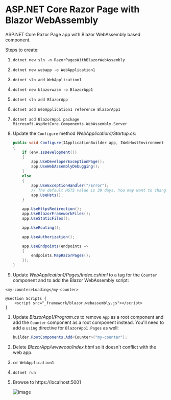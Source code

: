 # ASP.NET Core Razor Page with Blazor WebAssembly

ASP.NET Core Razor Page app with Blazor WebAssembly based component.

Steps to create:

1. `dotnet new sln -n RazorPagesWithBlazorWebAssembly`
1. `dotnet new webapp -o WebApplication1`
1. `dotnet sln add WebApplication1`
1. `dotnet new blazorwasm -o BlazorApp1`
1. `dotnet sln add BlazorApp`
1. `dotnet add WebApplication1 reference BlazorApp1`
1. `dotnet add BlazorApp1 package Microsoft.AspNetCore.Components.WebAssembly.Server`
1. Update the `Configure` method *WebApplication1/Startup.cs*:

    ```csharp
    public void Configure(IApplicationBuilder app, IWebHostEnvironment env)
    {
        if (env.IsDevelopment())
        {
            app.UseDeveloperExceptionPage();
            app.UseWebAssemblyDebugging();
        }
        else
        {
            app.UseExceptionHandler("/Error");
            // The default HSTS value is 30 days. You may want to change this for production scenarios, see https://aka.ms/aspnetcore-hsts.
            app.UseHsts();
        }

        app.UseHttpsRedirection();
        app.UseBlazorFrameworkFiles();
        app.UseStaticFiles();

        app.UseRouting();

        app.UseAuthorization();

        app.UseEndpoints(endpoints =>
        {
            endpoints.MapRazorPages();
        });
    }
    ```

1. Update *WebApplication1/Pages/Index.cshtml* to a tag for the `Counter` component and to add the Blazor WebAssembly script:

```cshtml
<my-counter>Loading</my-counter>

@section Scripts {
    <script src="_framework/blazor.webassembly.js"></script>
}
```

1. Update *BlazorApp1/Program.cs* to remove `App` as a root component and add the `Counter` component as a root component instead. You'll need to add a `using` directive for `BlazorApp1.Pages` as well:

    ```csharp
    builder.RootComponents.Add<Counter>("my-counter");
    ```

1. Delete *BlazorApp/wwwroot/index.html* so it doesn't conflict with the web app.
1. `cd WebApplication1`
1. `dotnet run`
1. Browse to https://localhost:5001

    ![image](https://user-images.githubusercontent.com/1874516/83955966-776e9b00-a80d-11ea-9b8b-221d65375c6d.png)
